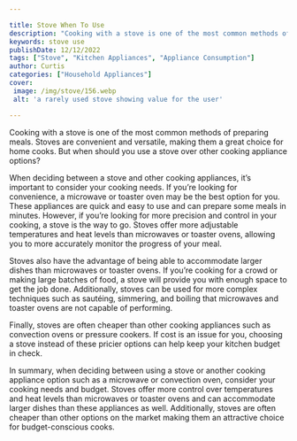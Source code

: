 ```yaml
---

title: Stove When To Use
description: "Cooking with a stove is one of the most common methods of preparing meals. Stoves are convenient and versatile, making them a grea...see more"
keywords: stove use
publishDate: 12/12/2022
tags: ["Stove", "Kitchen Appliances", "Appliance Consumption"]
author: Curtis
categories: ["Household Appliances"]
cover: 
 image: /img/stove/156.webp
 alt: 'a rarely used stove showing value for the user'

---
```


Cooking with a stove is one of the most common methods of preparing meals. Stoves are convenient and versatile, making them a great choice for home cooks. But when should you use a stove over other cooking appliance options? 

When deciding between a stove and other cooking appliances, it’s important to consider your cooking needs. If you’re looking for convenience, a microwave or toaster oven may be the best option for you. These appliances are quick and easy to use and can prepare some meals in minutes. However, if you’re looking for more precision and control in your cooking, a stove is the way to go. Stoves offer more adjustable temperatures and heat levels than microwaves or toaster ovens, allowing you to more accurately monitor the progress of your meal. 

Stoves also have the advantage of being able to accommodate larger dishes than microwaves or toaster ovens. If you’re cooking for a crowd or making large batches of food, a stove will provide you with enough space to get the job done. Additionally, stoves can be used for more complex techniques such as sautéing, simmering, and boiling that microwaves and toaster ovens are not capable of performing. 

Finally, stoves are often cheaper than other cooking appliances such as convection ovens or pressure cookers. If cost is an issue for you, choosing a stove instead of these pricier options can help keep your kitchen budget in check. 

In summary, when deciding between using a stove or another cooking appliance option such as a microwave or convection oven, consider your cooking needs and budget. Stoves offer more control over temperatures and heat levels than microwaves or toaster ovens and can accommodate larger dishes than these appliances as well. Additionally, stoves are often cheaper than other options on the market making them an attractive choice for budget-conscious cooks.

